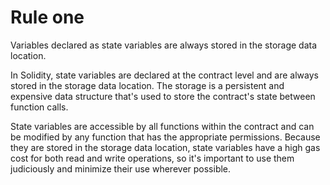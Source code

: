 # Rule one

Variables declared as state variables are always stored in the storage data location.

In Solidity, state variables are declared at the contract level and are always stored in the storage data location. The storage is a persistent and expensive data structure that's used to store the contract's state between function calls.

State variables are accessible by all functions within the contract and can be modified by any function that has the appropriate permissions. Because they are stored in the storage data location, state variables have a high gas cost for both read and write operations, so it's important to use them judiciously and minimize their use wherever possible.